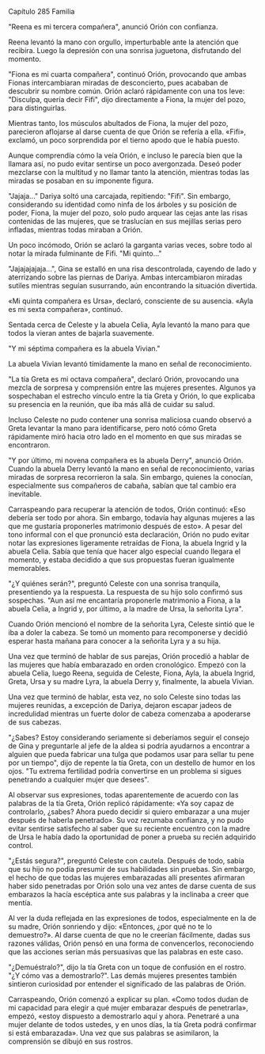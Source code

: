 
Capítulo 285 Familia

"Reena es mi tercera compañera", anunció Orión con confianza.

Reena levantó la mano con orgullo, imperturbable ante la atención que recibira. Luego la depresión con una sonrisa juguetona, disfrutando del momento.

"Fiona es mi cuarta compañera", continuó Orión, provocando que ambas Fionas intercambiaran miradas de desconcierto, pues acababan de descubrir su nombre común. Orión aclaró rápidamente con una tos leve: "Disculpa, quería decir Fifi", dijo directamente a Fiona, la mujer del pozo, para distinguirlas.

Mientras tanto, los músculos abultados de Fiona, la mujer del pozo, parecieron aflojarse al darse cuenta de que Orión se refería a ella. «Fifi», exclamó, un poco sorprendida por el tierno apodo que le había puesto.

Aunque comprendía cómo la veía Orión, e incluso le parecía bien que la llamara así, no pudo evitar sentirse un poco avergonzada. Deseó poder mezclarse con la multitud y no llamar tanto la atención, mientras todas las miradas se posaban en su imponente figura.

"Jajaja..." Dariya soltó una carcajada, repitiendo: "Fifi". Sin embargo, considerando su identidad como ninfa de los árboles y su posición de poder, Fiona, la mujer del pozo, solo pudo arquear las cejas ante las risas contenidas de las mujeres, que se traslucían en sus mejillas serias pero infladas, mientras todas miraban a Orión.

Un poco incómodo, Orión se aclaró la garganta varias veces, sobre todo al notar la mirada fulminante de Fifi. "Mi quinto..."

"Jajajajajaja...", Gina se estalló en una risa descontrolada, cayendo de lado y aterrizando sobre las piernas de Dariya. Ambas intercambiaron miradas sutiles mientras seguían susurrando, aún encontrando la situación divertida.

«Mi quinta compañera es Ursa», declaró, consciente de su ausencia. «Ayla es mi sexta compañera», continuó.

Sentada cerca de Celeste y la abuela Celia, Ayla levantó la mano para que todos la vieran antes de bajarla suavemente.

"Y mi séptima compañera es la abuela Vivian."

La abuela Vivian levantó tímidamente la mano en señal de reconocimiento.

"La tía Greta es mi octava compañera", declaró Orión, provocando una mezcla de sorpresa y comprensión entre las mujeres presentes. Algunos ya sospechaban el estrecho vínculo entre la tía Greta y Orión, lo que explicaba su presencia en la reunión, que iba más allá de cuidar su salud.

Incluso Celeste no pudo contener una sonrisa maliciosa cuando observó a Greta levantar la mano para identificarse, pero notó cómo Greta rápidamente miró hacia otro lado en el momento en que sus miradas se encontraron.

"Y por último, mi novena compañera es la abuela Derry", anunció Orión. Cuando la abuela Derry levantó la mano en señal de reconocimiento, varias miradas de sorpresa recorrieron la sala. Sin embargo, quienes la conocían, especialmente sus compañeros de cabaña, sabían que tal cambio era inevitable.

Carraspeando para recuperar la atención de todos, Orión continuó: «Eso debería ser todo por ahora. Sin embargo, todavía hay algunas mujeres a las que me gustaría proponerles matrimonio después de esto». A pesar del tono informal con el que pronunció esta declaración, Orión no pudo evitar notar las expresiones ligeramente retraídas de Fiona, la abuela Ingrid y la abuela Celia. Sabía que tenía que hacer algo especial cuando llegara el momento, y estaba decidido a que sus propuestas fueran igualmente memorables.

"¿Y quiénes serán?", preguntó Celeste con una sonrisa tranquila, presentiendo ya la respuesta. La respuesta de su hijo solo confirmó sus sospechas. "Aun así me encantaría proponerle matrimonio a Fiona, a la abuela Celia, a Ingrid y, por último, a la madre de Ursa, la señorita Lyra".

Cuando Orión mencionó el nombre de la señorita Lyra, Celeste sintió que le iba a doler la cabeza. Se tomó un momento para recomponerse y decidió esperar hasta mañana para conocer a la señorita Lyra y a su hija.

Una vez que terminó de hablar de sus parejas, Orión procedió a hablar de las mujeres que había embarazado en orden cronológico. Empezó con la abuela Celia, luego Reena, seguida de Celeste, Fiona, Ayla, la abuela Ingrid, Greta, Ursa y su madre Lyra, la abuela Derry y, finalmente, la abuela Vivian.

Una vez que terminó de hablar, esta vez, no solo Celeste sino todas las mujeres reunidas, a excepción de Dariya, dejaron escapar jadeos de incredulidad mientras un fuerte dolor de cabeza comenzaba a apoderarse de sus cabezas.

"¿Sabes? Estoy considerando seriamente si deberíamos seguir el consejo de Gina y preguntarle al jefe de la aldea si podría ayudarnos a encontrar a alguien que pueda fabricar una tulga que podamos usar para sellar tu pene por un tiempo", dijo de repente la tía Greta, con un destello de humor en los ojos. "Tu extrema fertilidad podría convertirse en un problema si sigues penetrando a cualquier mujer que desees".

Al observar sus expresiones, todas aparentemente de acuerdo con las palabras de la tía Greta, Orión replicó rápidamente: «Ya soy capaz de controlarlo, ¿sabes? Ahora puedo decidir si quiero embarazar a una mujer después de haberla penetrado». Su voz rezumaba confianza, y no pudo evitar sentirse satisfecho al saber que su reciente encuentro con la madre de Ursa le había dado la oportunidad de poner a prueba su recién adquirido control.

"¿Estás segura?", preguntó Celeste con cautela. Después de todo, sabía que su hijo no podía presumir de sus habilidades sin pruebas. Sin embargo, el hecho de que todas las mujeres embarazadas allí presentes afirmaran haber sido penetradas por Orión solo una vez antes de darse cuenta de sus embarazos la hacía escéptica ante sus palabras y la inclinaba a creer que mentía.

Al ver la duda reflejada en las expresiones de todos, especialmente en la de su madre, Orión sonriendo y dijo: «Entonces, ¿por qué no te lo demuestro?». Al darse cuenta de que no le creerían fácilmente, dadas sus razones válidas, Orión pensó en una forma de convencerlos, reconociendo que las acciones serían más persuasivas que las palabras en este caso.

"¿Demuéstralo?", dijo la tía Greta con un toque de confusión en el rostro. "¿Y cómo vas a demostrarlo?". Las demás mujeres presentes también sintieron curiosidad por entender el significado de las palabras de Orión.

Carraspeando, Orión comenzó a explicar su plan. «Como todos dudan de mi capacidad para elegir a qué mujer embarazar después de penetrarla», empezó, «estoy dispuesto a demostrarlo aquí y ahora. Penetraré a una mujer delante de todos ustedes, y en unos días, la tía Greta podrá confirmar si está embarazada». Una vez que sus palabras se asimilaron, la comprensión se dibujó en sus rostros.
